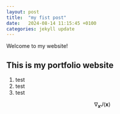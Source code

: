 ```yaml
---
layout: post
title:  "my fist post"
date:   2024-08-14 11:15:45 +0100
categories: jekyll update
---
```


Welcome to my website!

## This is my portfolio website
1. test
2. test
3. test

$$ \nabla_\boldsymbol{x} J(\boldsymbol{x}) $$
